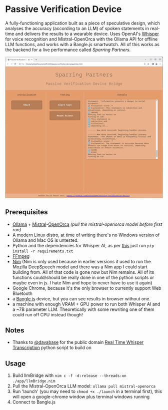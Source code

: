 # Passive Verification Device
A fully-functioning application built as a piece of speculative design, which analyses the accuracy (according to an LLM) of spoken statements in real-time and delivers the results to a wearable device. Uses OpenAI's [Whisper](https://github.com/openai/whisper) for voice recognition and Mistral-OpenOrca with the Ollama API for offline LLM functions, and works with a Bangle.js smartwatch. All of this works as the backend for a live performance called *Sparring Partners*.

![Screenshot of Sparring Partners](/images/Screenshot.png)

## Prerequisites
- [Ollama](https://ollama.ai) + [Mistral](https://mistral.ai/)-[OpenOrca](https://huggingface.co/Open-Orca/Mistral-7B-OpenOrca) _(pull the mistral-openorca model before first run)_
- A modern Linux distro, at time of writing there's no Windows version of Ollama and Mac OS is untested.
- Python and the dependencies for Whisper AI, as per [this](https://github.com/davabase/whisper_real_time) just run `pip install -r requirements.txt`
- [FFmpeg](https://ffmpeg.org/)
- [Nim](https://nim-lang.org/install.html) (Nim is only used because in earlier versions it used to run the Mozilla DeepSpeech model and there was a Nim app I could start building from. All of that code is gone now but Nim remains. All of its functions could/should be really done in one of the python scripts or maybe even in js. I hate Nim and hope to never have to use it again)
- Google Chrome, because it's the only browser to currently support Web Bluetooth
- a [Bangle.js](https://banglejs.com/) device, but you can see results in browser without one.
- a machine with enough VRAM + GPU power to run both Whisper AI and a ~7B parameter LLM. Theoretically with some rewriting one of them could run off CPU instead though!

## Notes
- Thanks to [@davabase](https://github.com/davabase) for the public domain [Real Time Whisper Transcription](https://github.com/davabase/whisper_real_time) python script to build on

## Usage
1. Build llmBridge with `nim c -f -d:release --threads:on ./app/llmBridge.nim`
1. Pull the Mistral-OpenOrca LLM model: `ollama pull mistral-openorca`
1. Run 'launch' (you may need to `chmod +x ./launch` in a terminal first), this will open a google-chrome window plus terminal windows running 
1. Connect to Bangle.js
